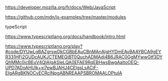 https://developer.mozilla.org/fr/docs/Web/JavaScript

https://github.com/mdn/js-examples/tree/master/modules

typeScript

https://www.typescriptlang.org/docs/handbook/intro.html

https://www.typescriptlang.org/play?#code/DYUwLgBAZgrswDkCGBbEAuCBnMAnAlgHYDmEAvBAAYBCA9gEYR331HFi2GUDcAUKJCTEMEQjBT0QuchADMAdj4B6JRAC0GgMYwwGtf3DYQhMMc0icBEuV4QIAIgASIeLQA0EFAE9RqEBHwsBwgAaltoOEQ-UPD7ADoAHUIk+xi7ewBJAHJ4CElgsLsACiF-EIgARgBKNOCvECRcINpgABNREAAPSBROMAALOPtuIA